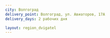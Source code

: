 ```yaml
---
city: Волгоград 
delivery_point: Волгоград, ул. Авиаторов, 17А
delivery_days: 2 рабочих дня

layout: region_dvigatel
---
```

